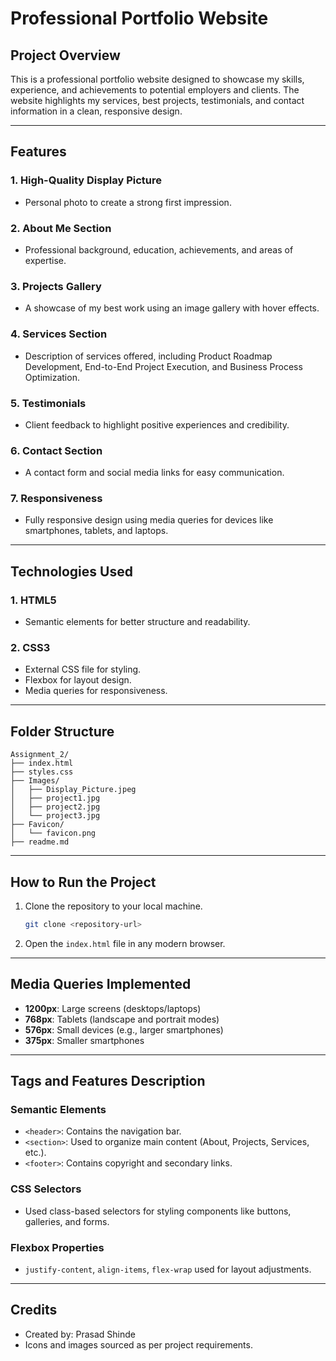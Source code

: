 # Professional Portfolio Website

## **Project Overview**
This is a professional portfolio website designed to showcase my skills, experience, and achievements to potential employers and clients. The website highlights my services, best projects, testimonials, and contact information in a clean, responsive design.

---

## **Features**
### **1. High-Quality Display Picture**
- Personal photo to create a strong first impression.

### **2. About Me Section**
- Professional background, education, achievements, and areas of expertise.

### **3. Projects Gallery**
- A showcase of my best work using an image gallery with hover effects.

### **4. Services Section**
- Description of services offered, including Product Roadmap Development, End-to-End Project Execution, and Business Process Optimization.

### **5. Testimonials**
- Client feedback to highlight positive experiences and credibility.

### **6. Contact Section**
- A contact form and social media links for easy communication.

### **7. Responsiveness**
- Fully responsive design using media queries for devices like smartphones, tablets, and laptops.

---

## **Technologies Used**
### **1. HTML5**
- Semantic elements for better structure and readability.

### **2. CSS3**
- External CSS file for styling.
- Flexbox for layout design.
- Media queries for responsiveness.

---

## **Folder Structure**
```
Assignment_2/
├── index.html
├── styles.css
├── Images/
│   ├── Display_Picture.jpeg
│   ├── project1.jpg
│   ├── project2.jpg
│   └── project3.jpg
├── Favicon/
│   └── favicon.png
├── readme.md
```

---

## **How to Run the Project**
1. Clone the repository to your local machine.
   ```bash
   git clone <repository-url>
   ```
2. Open the `index.html` file in any modern browser.

---

## **Media Queries Implemented**
- **1200px**: Large screens (desktops/laptops)
- **768px**: Tablets (landscape and portrait modes)
- **576px**: Small devices (e.g., larger smartphones)
- **375px**: Smaller smartphones

---

## **Tags and Features Description**
### **Semantic Elements**
- `<header>`: Contains the navigation bar.
- `<section>`: Used to organize main content (About, Projects, Services, etc.).
- `<footer>`: Contains copyright and secondary links.

### **CSS Selectors**
- Used class-based selectors for styling components like buttons, galleries, and forms.

### **Flexbox Properties**
- `justify-content`, `align-items`, `flex-wrap` used for layout adjustments.

---

## **Credits**
- Created by: Prasad Shinde
- Icons and images sourced as per project requirements.

